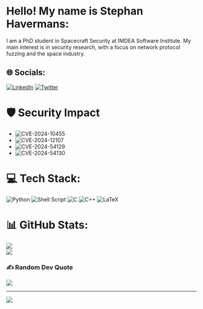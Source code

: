 # Hello! My name is Stephan Havermans:
I am a PhD student in Spacecraft Security at IMDEA Software Institute. My main interest is in security research, with a focus on network protocol fuzzing and the space industry.

## 🌐 Socials:
[![LinkedIn](https://img.shields.io/badge/LinkedIn-%230077B5.svg?logo=linkedin&logoColor=white)](https://linkedin.com/in/stephan-havermans) [![Twitter](https://img.shields.io/badge/Twitter-%231DA1F2.svg?logo=Twitter&logoColor=white)](https://twitter.com/StephanHav) 

# 🛡️ Security Impact
- ![CVE-2024-10455](https://www.cve.org/CVERecord?id=CVE-2024-10455)
- ![CVE-2024-12107](https://www.cve.org/CVERecord?id=CVE-2024-12107)
- ![CVE-2024-54129](https://www.cve.org/CVERecord?id=CVE-2024-54129)
- ![CVE-2024-54130](https://www.cve.org/CVERecord?id=CVE-2024-54130)

# 💻 Tech Stack:
![Python](https://img.shields.io/badge/python-3670A0?style=for-the-badge&logo=python&logoColor=ffdd54) ![Shell Script](https://img.shields.io/badge/shell_script-%23121011.svg?style=for-the-badge&logo=gnu-bash&logoColor=white) ![C](https://img.shields.io/badge/c-%2300599C.svg?style=for-the-badge&logo=c&logoColor=white) ![C++](https://img.shields.io/badge/c++-%2300599C.svg?style=for-the-badge&logo=c%2B%2B&logoColor=white) ![LaTeX](https://img.shields.io/badge/latex-%23008080.svg?style=for-the-badge&logo=latex&logoColor=white) 
# 📊 GitHub Stats:
<!-- ![](https://github-readme-stats.vercel.app/api?username=StephanHav&theme=dark&hide_border=false&include_all_commits=false&count_private=true)<br/> -->
![](https://github-readme-streak-stats.herokuapp.com/?user=StephanHav&theme=dark&hide_border=false)<br/>
![](https://github-readme-stats.vercel.app/api/top-langs/?username=StephanHav&theme=dark&hide_border=false&include_all_commits=true&count_private=true&layout=compact)

### ✍️ Random Dev Quote
![](https://quotes-github-readme.vercel.app/api?type=horizontal&theme=radical)

---
[![](https://visitcount.itsvg.in/api?id=StephanHav&icon=0&color=0)](https://visitcount.itsvg.in)

<!-- Proudly created with GPRM ( https://gprm.itsvg.in ) -->
